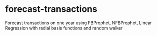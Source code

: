 # forecast-transactions
Forecast transactions on one year using FBProphet, NFBProphet, Linear Regression with radial basis functions and random walker
